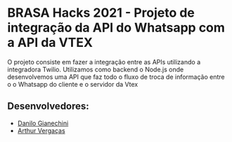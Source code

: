 # BRASA Hacks 2021 - Projeto de integração da API do Whatsapp com a API da VTEX

O projeto consiste em fazer a integração entre as APIs utilizando a integradora Twilio.
Utilizamos como backend o Node.js onde desenvolvemos uma API que faz todo o fluxo de troca de informação entre o o Whatsapp do cliente e o servidor da Vtex

## Desenvolvedores:

- [Danilo Gianechini](https://github.com/DaniloGianechini) 
- [Arthur Vergaças](https://github.com/arthurvergacas)
